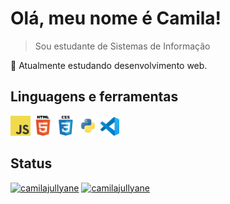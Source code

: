 ## <h1>Olá, meu nome é Camila!</strong></h1>

> <p>Sou estudante de Sistemas de Informação 
🔭 Atualmente estudando desenvolvimento web.

</p>
<h2>Linguagens e ferramentas</h2>

<code><img height="32" src="https://raw.githubusercontent.com/github/explore/80688e429a7d4ef2fca1e82350fe8e3517d3494d/topics/javascript/javascript.png" alt="Javascript"/></code>
<code><img height="32" src="https://raw.githubusercontent.com/github/explore/80688e429a7d4ef2fca1e82350fe8e3517d3494d/topics/html/html.png" alt="HTML5"/></code>
<code><img height="32" src="https://raw.githubusercontent.com/github/explore/80688e429a7d4ef2fca1e82350fe8e3517d3494d/topics/css/css.png" alt="CSS"/></code>
<code><img height="32" src="https://raw.githubusercontent.com/github/explore/80688e429a7d4ef2fca1e82350fe8e3517d3494d/topics/python/python.png" alt="PYTHON"/></code>
<code><img height="30" src="https://raw.githubusercontent.com/github/explore/80688e429a7d4ef2fca1e82350fe8e3517d3494d/topics/visual-studio-code/visual-studio-code.png"></code>

<h2>Status</h2>

[![camilajullyane](https://github-readme-stats.vercel.app/api?username=camilajullyane&theme=github_dark&show_icons=true)](https://github.com/anuraghazra/github-readme-stats)
[![camilajullyane](https://github-readme-stats.vercel.app/api/top-langs/?username=camilajullyane&hide=html&layout=compact&theme=github_dark)](https://github.com/anuraghazra/github-readme-stats)

